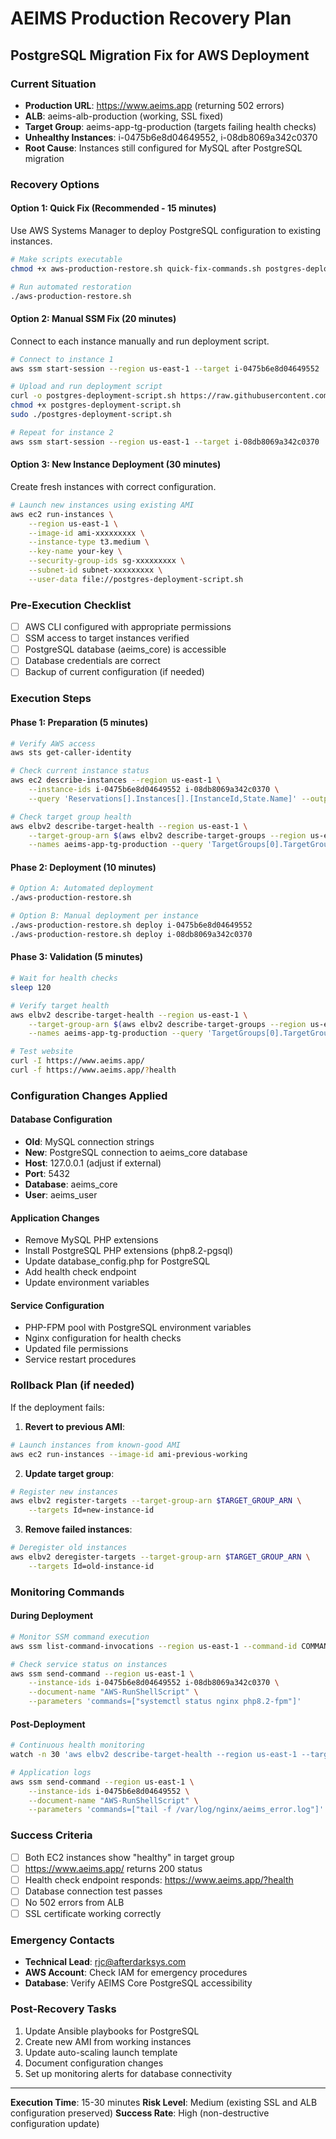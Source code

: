 # AEIMS Production Recovery Plan
## PostgreSQL Migration Fix for AWS Deployment

### Current Situation
- **Production URL**: https://www.aeims.app (returning 502 errors)
- **ALB**: aeims-alb-production (working, SSL fixed)
- **Target Group**: aeims-app-tg-production (targets failing health checks)
- **Unhealthy Instances**: i-0475b6e8d04649552, i-08db8069a342c0370
- **Root Cause**: Instances still configured for MySQL after PostgreSQL migration

### Recovery Options

#### Option 1: Quick Fix (Recommended - 15 minutes)
Use AWS Systems Manager to deploy PostgreSQL configuration to existing instances.

```bash
# Make scripts executable
chmod +x aws-production-restore.sh quick-fix-commands.sh postgres-deployment-script.sh

# Run automated restoration
./aws-production-restore.sh
```

#### Option 2: Manual SSM Fix (20 minutes)
Connect to each instance manually and run deployment script.

```bash
# Connect to instance 1
aws ssm start-session --region us-east-1 --target i-0475b6e8d04649552

# Upload and run deployment script
curl -o postgres-deployment-script.sh https://raw.githubusercontent.com/your-repo/postgres-deployment-script.sh
chmod +x postgres-deployment-script.sh
sudo ./postgres-deployment-script.sh

# Repeat for instance 2
aws ssm start-session --region us-east-1 --target i-08db8069a342c0370
```

#### Option 3: New Instance Deployment (30 minutes)
Create fresh instances with correct configuration.

```bash
# Launch new instances using existing AMI
aws ec2 run-instances \
    --region us-east-1 \
    --image-id ami-xxxxxxxxx \
    --instance-type t3.medium \
    --key-name your-key \
    --security-group-ids sg-xxxxxxxxx \
    --subnet-id subnet-xxxxxxxxx \
    --user-data file://postgres-deployment-script.sh
```

### Pre-Execution Checklist

- [ ] AWS CLI configured with appropriate permissions
- [ ] SSM access to target instances verified
- [ ] PostgreSQL database (aeims_core) is accessible
- [ ] Database credentials are correct
- [ ] Backup of current configuration (if needed)

### Execution Steps

#### Phase 1: Preparation (5 minutes)
```bash
# Verify AWS access
aws sts get-caller-identity

# Check current instance status
aws ec2 describe-instances --region us-east-1 \
    --instance-ids i-0475b6e8d04649552 i-08db8069a342c0370 \
    --query 'Reservations[].Instances[].[InstanceId,State.Name]' --output table

# Check target group health
aws elbv2 describe-target-health --region us-east-1 \
    --target-group-arn $(aws elbv2 describe-target-groups --region us-east-1 \
    --names aeims-app-tg-production --query 'TargetGroups[0].TargetGroupArn' --output text)
```

#### Phase 2: Deployment (10 minutes)
```bash
# Option A: Automated deployment
./aws-production-restore.sh

# Option B: Manual deployment per instance
./aws-production-restore.sh deploy i-0475b6e8d04649552
./aws-production-restore.sh deploy i-08db8069a342c0370
```

#### Phase 3: Validation (5 minutes)
```bash
# Wait for health checks
sleep 120

# Verify target health
aws elbv2 describe-target-health --region us-east-1 \
    --target-group-arn $(aws elbv2 describe-target-groups --region us-east-1 \
    --names aeims-app-tg-production --query 'TargetGroups[0].TargetGroupArn' --output text)

# Test website
curl -I https://www.aeims.app/
curl -f https://www.aeims.app/?health
```

### Configuration Changes Applied

#### Database Configuration
- **Old**: MySQL connection strings
- **New**: PostgreSQL connection to aeims_core database
- **Host**: 127.0.0.1 (adjust if external)
- **Port**: 5432
- **Database**: aeims_core
- **User**: aeims_user

#### Application Changes
- Remove MySQL PHP extensions
- Install PostgreSQL PHP extensions (php8.2-pgsql)
- Update database_config.php for PostgreSQL
- Add health check endpoint
- Update environment variables

#### Service Configuration
- PHP-FPM pool with PostgreSQL environment variables
- Nginx configuration for health checks
- Updated file permissions
- Service restart procedures

### Rollback Plan (if needed)

If the deployment fails:

1. **Revert to previous AMI**:
```bash
# Launch instances from known-good AMI
aws ec2 run-instances --image-id ami-previous-working
```

2. **Update target group**:
```bash
# Register new instances
aws elbv2 register-targets --target-group-arn $TARGET_GROUP_ARN \
    --targets Id=new-instance-id
```

3. **Remove failed instances**:
```bash
# Deregister old instances
aws elbv2 deregister-targets --target-group-arn $TARGET_GROUP_ARN \
    --targets Id=old-instance-id
```

### Monitoring Commands

#### During Deployment
```bash
# Monitor SSM command execution
aws ssm list-command-invocations --region us-east-1 --command-id COMMAND-ID

# Check service status on instances
aws ssm send-command --region us-east-1 \
    --instance-ids i-0475b6e8d04649552 i-08db8069a342c0370 \
    --document-name "AWS-RunShellScript" \
    --parameters 'commands=["systemctl status nginx php8.2-fpm"]'
```

#### Post-Deployment
```bash
# Continuous health monitoring
watch -n 30 'aws elbv2 describe-target-health --region us-east-1 --target-group-arn $TARGET_GROUP_ARN'

# Application logs
aws ssm send-command --region us-east-1 \
    --instance-ids i-0475b6e8d04649552 \
    --document-name "AWS-RunShellScript" \
    --parameters 'commands=["tail -f /var/log/nginx/aeims_error.log"]'
```

### Success Criteria

- [ ] Both EC2 instances show "healthy" in target group
- [ ] https://www.aeims.app/ returns 200 status
- [ ] Health check endpoint responds: https://www.aeims.app/?health
- [ ] Database connection test passes
- [ ] No 502 errors from ALB
- [ ] SSL certificate working correctly

### Emergency Contacts

- **Technical Lead**: rjc@afterdarksys.com
- **AWS Account**: Check IAM for emergency procedures
- **Database**: Verify AEIMS Core PostgreSQL accessibility

### Post-Recovery Tasks

1. Update Ansible playbooks for PostgreSQL
2. Create new AMI from working instances
3. Update auto-scaling launch template
4. Document configuration changes
5. Set up monitoring alerts for database connectivity

---

**Execution Time**: 15-30 minutes
**Risk Level**: Medium (existing SSL and ALB configuration preserved)
**Success Rate**: High (non-destructive configuration update)